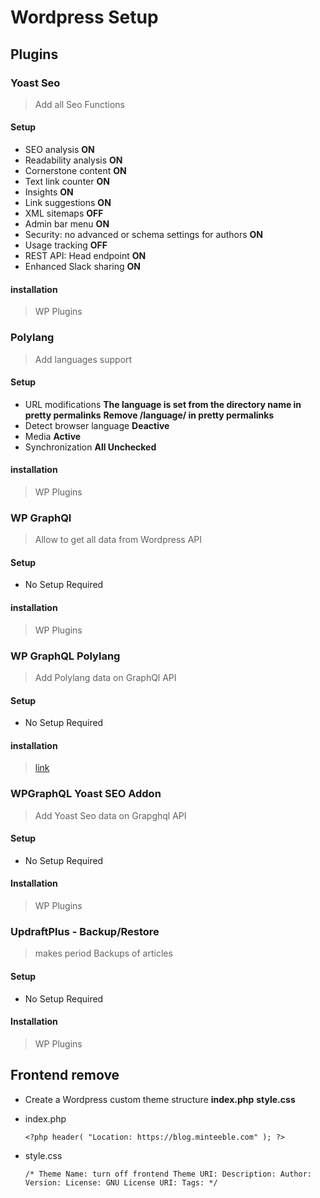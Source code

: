# Wordpress Setup

## Plugins

### Yoast Seo

> Add all Seo Functions

#### Setup

- SEO analysis **ON**
- Readability analysis **ON**
- Cornerstone content **ON**
- Text link counter **ON**
- Insights **ON**
- Link suggestions **ON**
- XML sitemaps **OFF**
- Admin bar menu **ON**
- Security: no advanced or schema settings for authors **ON**
- Usage tracking **OFF**
- REST API: Head endpoint **ON**
- Enhanced Slack sharing **ON**

#### installation

> WP Plugins

### Polylang

> Add languages support

#### Setup

- URL modifications
  **The language is set from the directory name in pretty permalinks**
  **Remove /language/ in pretty permalinks**
- Detect browser language
  **Deactive**
- Media
  **Active**
- Synchronization
  **All Unchecked**

#### installation

> WP Plugins

### WP GraphQl

> Allow to get all data from Wordpress API

#### Setup

- No Setup Required

#### installation

> WP Plugins

### WP GraphQL Polylang

> Add Polylang data on GraphQl API

#### Setup

- No Setup Required

#### installation

> [link](https://github.com/valu-digital/wp-graphql-polylang)

### WPGraphQL Yoast SEO Addon

> Add Yoast Seo data on Grapghql API

#### Setup

- No Setup Required

#### Installation

> WP Plugins

### UpdraftPlus - Backup/Restore

> makes period Backups of articles

#### Setup

- No Setup Required

#### Installation

> WP Plugins

## Frontend remove

- Create a Wordpress custom theme structure
  **index.php**
  **style.css**
- index.php

  `<?php header( "Location: https://blog.minteeble.com" ); ?>`

- style.css

  `/* Theme Name: turn off frontend Theme URI: Description: Author: Version: License: GNU License URI: Tags: */`
